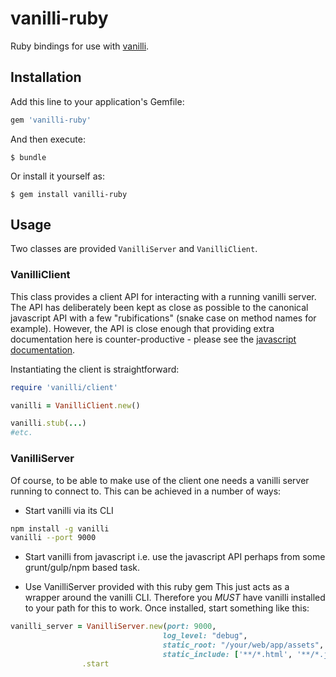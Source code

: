 # vanilli-ruby
Ruby bindings for use with [vanilli](https://github.com/mixradio/vanilli).

## Installation

Add this line to your application's Gemfile:

```ruby
gem 'vanilli-ruby'
```

And then execute:

    $ bundle

Or install it yourself as:

    $ gem install vanilli-ruby

## Usage
Two classes are provided `VanilliServer` and `VanilliClient`.

### VanilliClient
This class provides a client API for interacting with a running vanilli server. The API has
deliberately been kept as close as possible to the canonical javascript API with a few "rubifications"
(snake case on method names for example). However, the API is close enough that providing extra
documentation here is counter-productive - please see the [javascript documentation](https://github.com/mixradio/vanilli/wiki/API).

Instantiating the client is straightforward:

```ruby
require 'vanilli/client'

vanilli = VanilliClient.new()

vanilli.stub(...)
#etc.
```

### VanilliServer
Of course, to be able to make use of the client one needs a vanilli server running to connect to. This
can be achieved in a number of ways:

* Start vanilli via its CLI
```sh
npm install -g vanilli
vanilli --port 9000
```

* Start vanilli from javascript
i.e. use the javascript API perhaps from some grunt/gulp/npm based task.

* Use VanilliServer provided with this ruby gem
This just acts as a wrapper around the vanilli CLI. Therefore you *MUST* have vanilli installed to your
path for this to work. Once installed, start something like this:

```ruby
vanilli_server = VanilliServer.new(port: 9000,
                                  log_level: "debug",
                                  static_root: "/your/web/app/assets",
                                  static_include: ['**/*.html', '**/*.js', '**/*.css*', '/robots.txt'])
                .start
```
